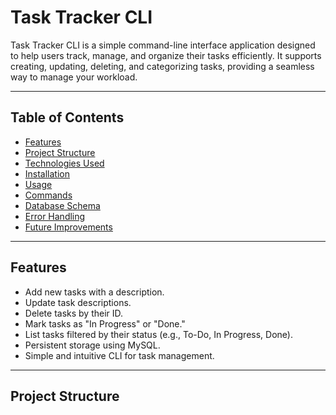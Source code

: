 # Task Tracker CLI

Task Tracker CLI is a simple command-line interface application designed to help users track, manage, and organize their tasks efficiently. It supports creating, updating, deleting, and categorizing tasks, providing a seamless way to manage your workload.

---

## Table of Contents

- [Features](#features)
- [Project Structure](#project-structure)
- [Technologies Used](#technologies-used)
- [Installation](#installation)
- [Usage](#usage)
- [Commands](#commands)
- [Database Schema](#database-schema)
- [Error Handling](#error-handling)
- [Future Improvements](#future-improvements)

---

## Features

- Add new tasks with a description.
- Update task descriptions.
- Delete tasks by their ID.
- Mark tasks as "In Progress" or "Done."
- List tasks filtered by their status (e.g., To-Do, In Progress, Done).
- Persistent storage using MySQL.
- Simple and intuitive CLI for task management.

---

## Project Structure

